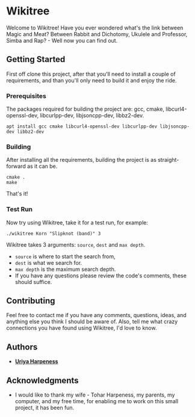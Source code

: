 # Wikitree

Welcome to Wikitree!
Have you ever wondered what's the link between Magic and Meat? Between Rabbit and Dichotomy, Ukulele and Professor,
Simba and Rap? - Well now you can find out.

## Getting Started

First off clone this project, after that you'll need to install a couple of requirements, and than you'll only need to
build it and enjoy the ride.

### Prerequisites

The packages required for building the project are:
gcc, cmake, libcurl4-openssl-dev, libcurlpp-dev, libjsoncpp-dev, libbz2-dev.
```
apt install gcc cmake libcurl4-openssl-dev libcurlpp-dev libjsoncpp-dev libbz2-dev
```

### Building

After installing all the requirements, building the project is as straight-forward as it can be.

```
cmake .
make
```

That's it!

### Test Run

Now try using Wikitree, take it for a test run, for example:

```
./wikitree Korn "Slipknot (band)" 3
```

Wikitree takes 3 arguments: `source`, `dest` and `max depth`.
* `source` is where to start the search from,
* `dest` is what we search for.
* `max depth` is the maximum search depth.
* If you have any questions please review the code's comments, these should suffice.

## Contributing

Feel free to contact me if you have any comments, questions, ideas, and anything else you think I should be aware of.
Also, tell me what crazy connections you have found using Wikitree, I'd love to know.

## Authors

* [**Uriya Harpeness**](https://github.com/UriyaHarpeness)

## Acknowledgments

* I would like to thank my wife - Tohar Harpeness, my parents, my computer, and my free time, for enabling me to work on
this small project, it has been fun.
